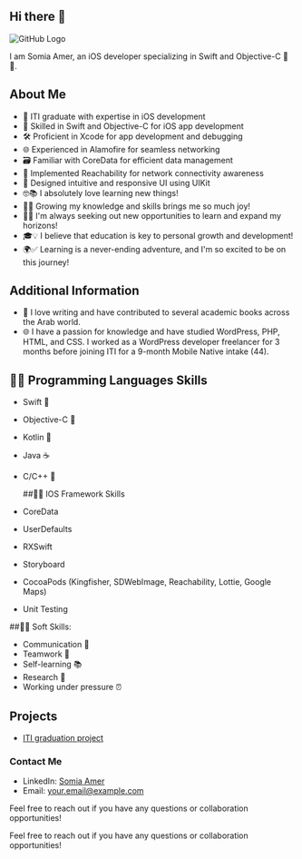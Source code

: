## Hi there 👋
![GitHub Logo](https://github.com/somia213/somia213/assets/105312434/b7e4283a-22f4-4d40-8162-94f4092040bc)

I am Somia Amer, an iOS developer specializing in Swift and Objective-C 💪🔥.

## About Me

- 💪 ITI graduate with expertise in iOS development
- 📱 Skilled in Swift and Objective-C for iOS app development
- 🛠️ Proficient in Xcode for app development and debugging
- 🌐 Experienced in Alamofire for seamless networking
- 🗃️ Familiar with CoreData for efficient data management
- 📶 Implemented Reachability for network connectivity awareness
- 🎨 Designed intuitive and responsive UI using UIKit
- 🤓📚 I absolutely love learning new things!
- 🌱🧠 Growing my knowledge and skills brings me so much joy!
- 🚀🌟 I'm always seeking out new opportunities to learn and expand my horizons!
- 🎓💡 I believe that education is key to personal growth and development!
- 🌍✅ Learning is a never-ending adventure, and I'm so excited to be on this journey!

## Additional Information

- 📝 I love writing and have contributed to several academic books across the Arab world.
- 🌐 I have a passion for knowledge and have studied WordPress, PHP, HTML, and CSS. I worked as a WordPress developer freelancer for 3 months before joining ITI for a 9-month Mobile Native intake (44).

## 👨‍💻 Programming Languages Skills

- Swift 🚀
- Objective-C 📱
- Kotlin 🚀
- Java ☕️
- C/C++ 🔧

  ##🍎📱 IOS Framework Skills

- CoreData
- UserDefaults
- RXSwift
- Storyboard
- CocoaPods (Kingfisher, SDWebImage, Reachability, Lottie, Google Maps)
- Unit Testing

 ##🤝💬 Soft Skills:
- Communication 💬
- Teamwork 👥
- Self-learning 📚
- Research 🔎
- Working under pressure ⏰

 ## Projects

- [ITI graduation project](https://github.com/somia213/Admin-Shopify.git)

### Contact Me

- LinkedIn: [Somia Amer](https://www.linkedin.com/in/somia-amer-800a77231/)
- Email: [your.email@example.com](mailto:your.email@example.com)

Feel free to reach out if you have any questions or collaboration opportunities!


Feel free to reach out if you have any questions or collaboration opportunities!
<!-- Write a brief introduction about yourself, your background, interests, and any relevant experience or projects. -->
<!--
**somia213/somia213** is a ✨ _special_ ✨ repository because its `README.md` (this file) appears on your GitHub profile.

Here are some ideas to get you started:

- 🔭 I’m currently working on ...
- 🌱 I’m currently learning ...
- 👯 I’m looking to collaborate on ...
- 🤔 I’m looking for help with ...
- 💬 Ask me about ...
- 📫 How to reach me: ...
- 😄 Pronouns: ...
- ⚡ Fun fact: ...
-->
